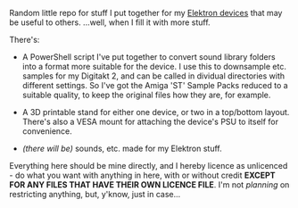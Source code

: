 Random little repo for stuff I put together for my [Elektron devices](https://www.elektron.se/) that may be useful to others.  ...well, when I fill it with more stuff.

There's:

* A PowerShell script I've put together to convert sound library folders into a format more suitable for the device.  I use this to downsample etc. samples for my Digitakt 2, and can be called in dividual directories with different settings.  So I've got the Amiga 'ST' Sample Packs reduced to a suitable quality, to keep the original files how they are, for example.

* A 3D printable stand for either one device, or two in a top/bottom layout.  There's also a VESA mount for attaching the device's PSU to itself for convenience.

* *(there will be)* sounds, etc. made for my Elektron stuff.

Everything here should be mine directly, and I hereby licence as unlicenced - do what you want with anything in here, with or without credit **EXCEPT FOR ANY FILES THAT HAVE THEIR OWN LICENCE FILE**.  I'm not *planning* on restricting anything, but, y'know, just in case...